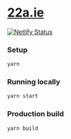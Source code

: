 # [22a.ie](https://22a.ie)

[![Netlify Status](https://api.netlify.com/api/v1/badges/12cd69d8-cc9c-45b6-b20c-2b6ba09a0bbc/deploy-status)](https://app.netlify.com/sites/elated-curran-c74dfe/deploys)

### Setup
```bash
yarn
```

### Running locally
```bash
yarn start
```

### Production build
```bash
yarn build
```
